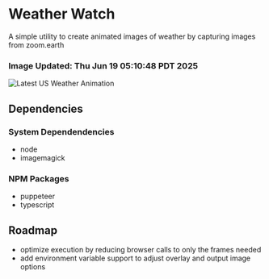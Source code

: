 # Weather Watch

A simple utility to create animated images of weather by capturing images from zoom.earth

### Image Updated: Thu Jun 19 05:10:48 PDT 2025

![Latest US Weather Animation](animations/2025-06-19.webp)

## Dependencies
### System Dependendencies
* node
* imagemagick
### NPM Packages
* puppeteer
* typescript

## Roadmap
* optimize execution by reducing browser calls to only the frames needed
* add environment variable support to adjust overlay and output image options

